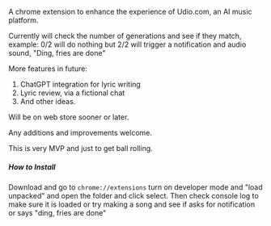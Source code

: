 A chrome extension to enhance the experience of Udio.com, an AI music platform.

Currently will check the number of generations and see if they match, example: 0/2 will do nothing but 2/2 will trigger a notification and audio sound, "Ding, fries are done"

More features in future:

1. ChatGPT integration for lyric writing
2. Lyric review, via a fictional chat
3. And other ideas.

Will be on web store sooner or later. 

Any additions and improvements welcome. 

This is very MVP and just to get ball rolling.

##### How to Install

Download and go to `chrome://extensions` turn on developer mode and "load unpacked" and open the folder and click select. Then check console log to make sure it is loaded or try making a song and see if asks for notification or says "ding, fries are done"
